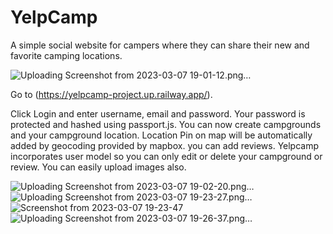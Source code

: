 # YelpCamp
A simple social website for campers where they can share their new and favorite camping locations. 

![Uploading Screenshot from 2023-03-07 19-01-12.png…]()

Go to (https://yelpcamp-project.up.railway.app/). 

Click Login and enter username, email and password. Your password is protected and hashed using passport.js.
You can now create campgrounds and your campground location. Location Pin on map will be automatically added by geocoding provided by mapbox.
you can add reviews. Yelpcamp incorporates user model so you can only edit or delete your campground or review.
You can easily upload images also.

![Uploading Screenshot from 2023-03-07 19-02-20.png…]()
![Uploading Screenshot from 2023-03-07 19-23-27.png…]()
![Screenshot from 2023-03-07 19-23-47](https://user-images.githubusercontent.com/87301180/223457320-a27f6465-849c-43bc-9b52-13aeb462c432.png)
![Uploading Screenshot from 2023-03-07 19-26-37.png…]()
